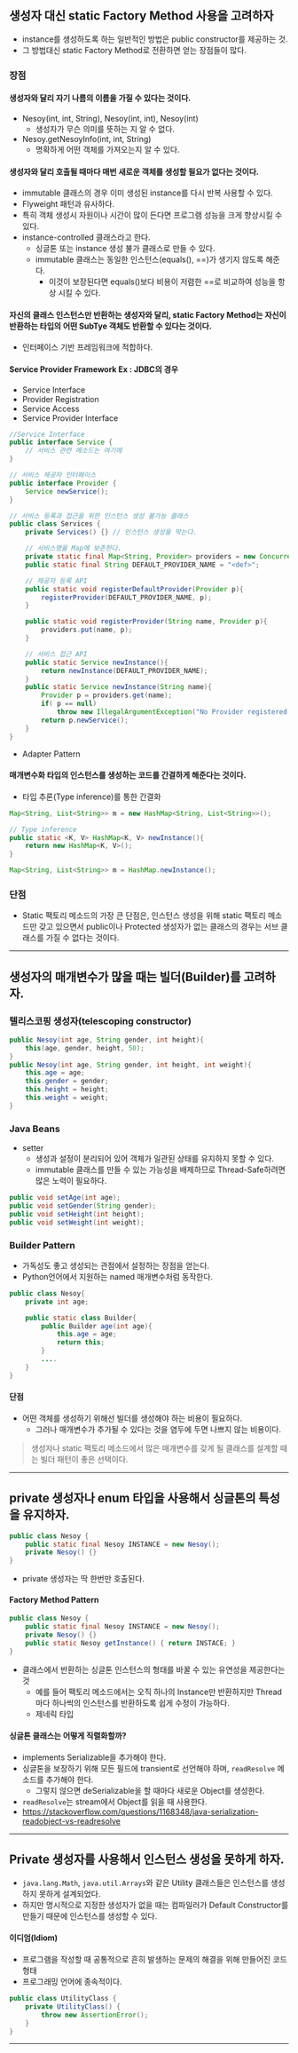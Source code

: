 ## 생성자 대신 static Factory Method 사용을 고려하자
- instance를 생성하도록 하는 일반적인 방법은 public constructor를 제공하는 것.
- 그 방법대신 static Factory Method로 전환하면 얻는 장점들이 많다.

### 장점
#### 생성자와 달리 자기 나름의 이름을 가질 수 있다는 것이다.
- Nesoy(int, int, String), Nesoy(int, int), Nesoy(int)
    - 생성자가 무슨 의미를 뜻하는 지 알 수 없다.
- Nesoy.getNesoyInfo(int, int, String)
    - 명확하게 어떤 객체를 가져오는지 알 수 있다.

#### 생성자와 달리 호출될 때마다 매번 새로운 객체를 생성할 필요가 없다는 것이다.
- immutable 클래스의 경우 이미 생성된 instance를 다시 반복 사용할 수 있다.
- Flyweight 패턴과 유사하다.
- 특히 객체 생성시 자원이나 시간이 많이 든다면 프로그램 성능을 크게 향상시킬 수 있다.
- instance-controlled 클래스라고 한다.
    - 싱글톤 또는 instance 생성 불가 클래스로 만들 수 있다.
    - immutable 클래스는 동일한 인스턴스(equals(), ==)가 생기지 않도록 해준다.
        - 이것이 보장된다면 equals()보다 비용이 저렴한 ==로 비교하여 성능을 항상 시킬 수 있다.


#### 자신의 클래스 인스턴스만 반환하는 생성자와 달리, static Factory Method는 자신이 반환하는 타입의 어떤 SubTye 객체도 반환할 수 있다는 것이다.
- 인터페이스 기반 프레임워크에 적합하다.

#### Service Provider Framework Ex : JDBC의 경우
- Service Interface
- Provider Registration
- Service Access
- Service Provider Interface

```java
//Service Interface
public interface Service {
    // 서비스 관련 메소드는 여기에
}

// 서비스 제공자 인터페이스
public interface Provider {
    Service newService();
}

// 서비스 등록과 접근을 위한 인스턴스 생성 불가능 클래스
public class Services {
    private Services() {} // 인스턴스 생성을 막는다.

    // 서비스명을 Map에 보존한다.
    private static final Map<String, Provider> providers = new ConcurrentHashMap<String, Provider>();
    public static final String DEFAULT_PROVIDER_NAME = "<def>";

    // 제공자 등록 API
    public static void registerDefaultProvider(Provider p){
        registerProvider(DEFAULT_PROVIDER_NAME, p);
    }

    public static void registerProvider(String name, Provider p){
        providers.put(name, p);
    }

    // 서비스 접근 API
    public static Service newInstance(){
        return newInstance(DEFAULT_PROVIDER_NAME);
    }
    public static Service newInstance(String name){
        Provider p = providers.get(name);
        if( p == null)
            throw new IllegalArgumentException("No Provider registered with name : " + name);
        return p.newService();
    }
}
```

- Adapter Pattern

#### 매개변수화 타입의 인스턴스를 생성하는 코드를 간결하게 해준다는 것이다.
- 타입 추론(Type inference)를 통한 간결화

```java
Map<String, List<String>> m = new HashMap<String, List<String>>();

// Type inference
public static <K, V> HashMap<K, V> newInstance(){
    return new HashMap<K, V>();
}

Map<String, List<String>> m = HashMap.newInstance();
```


### 단점
- Static 팩토리 메소드의 가장 큰 단점은, 인스턴스 생성을 위해 static 팩토리 메소드만 갖고 있으면서 public이나 Protected 생성자가 없는 클래스의 경우는 서브 클래스를 가질 수 없다는 것이다.



-------
## 생성자의 매개변수가 많을 때는 빌더(Builder)를 고려하자.

### 텔리스코핑 생성자(telescoping constructor)
```java
public Nesoy(int age, String gender, int height){
    this(age, gender, height, 50);
}
public Nesoy(int age, String gender, int height, int weight){
    this.age = age;
    this.gender = gender;
    this.height = height;
    this.weight = weight;
}
```

### Java Beans
- setter
    - 생성과 설정이 분리되어 있어 객체가 일관된 상태를 유지하지 못할 수 있다.
    - immutable 클래스를 만들 수 있는 가능성을 배제하므로 Thread-Safe하려면 많은 노력이 필요하다.
```java
public void setAge(int age);
public void setGender(String gender);
public void setHeight(int height);
public void setWeight(int weight);
```

### Builder Pattern
- 가독성도 좋고 생성되는 관점에서 설정하는 장점을 얻는다.
- Python언어에서 지원하는 named 매개변수처럼 동작한다.

```java
public class Nesoy{
    private int age;

    public static class Builder{
        public Builder age(int age){
            this.age = age;
            return this;
        }
        ....
    }
}
```

#### 단점
- 어떤 객체를 생성하기 위해선 빌더를 생성해야 하는 비용이 필요하다.
    - 그러나 매개변수가 추가될 수 있다는 것을 염두에 두면 나쁘지 않는 비용이다.

> 생성자나 static 팩토리 메소드에서 많은 매개변수를 갖게 될 클래스를 설계할 때는 빌더 패턴이 좋은 선택이다.


--------
## private 생성자나 enum 타입을 사용해서 싱글톤의 특성을 유지하자.
```java
public class Nesoy {
    public static final Nesoy INSTANCE = new Nesoy();
    private Nesoy() {}
}
```

- private 생성자는 딱 한번만 호출된다.

#### Factory Method Pattern
```java
public class Nesoy {
    public static final Nesoy INSTANCE = new Nesoy();
    private Nesoy() {}
    public static Nesoy getInstance() { return INSTACE; }
}
```

- 클래스에서 반환하는 싱글톤 인스턴스의 형태를 바꿀 수 있는 유연성을 제공한다는 것
    - 예를 들어 팩토리 메소드에서는 오직 하나의 Instance만 반환하지만 Thread마다 하나씩의 인스턴스를 반환하도록 쉽게 수정이 가능하다.
    - 제네릭 타입

#### 싱글톤 클래스는 어떻게 직렬화할까?
- implements Serializable을 추가해야 한다.
- 싱글톤을 보장하기 위해 모든 필드에 transient로 선언해야 하며, `readResolve` 메소드를 추가해야 한다.
    - 그렇지 않으면 deSerializable을 할 때마다 새로운 Object를 생성한다.
- `readResolve`는 stream에서 Object를 읽을 때 사용한다.
- <https://stackoverflow.com/questions/1168348/java-serialization-readobject-vs-readresolve>



--------
## Private 생성자를 사용해서 인스턴스 생성을 못하게 하자.
- `java.lang.Math`, `java.util.Arrays`와 같은 Utility 클래스들은 인스턴스를 생성하지 못하게 설계되었다.
- 하지만 명시적으로 지정한 생성자가 없을 때는 컴파일러가 Default Constructor를 만들기 때문에 인스턴스를 생성할 수 있다.

#### 이디엄(Idiom)
- 프로그램을 작성할 때 공통적으로 흔히 발생하는 문제의 해결을 위해 만들어진 코드 형태
- 프로그래밍 언어에 종속적이다.

```java
public class UtilityClass {
    private UtilityClass() {
        throw new AssertionError();
    }
}
```


--------
